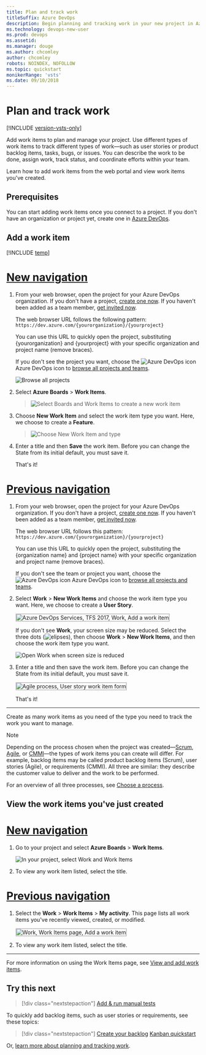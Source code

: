 ```yaml
---
title: Plan and track work 
titleSuffix: Azure DevOps
description: Begin planning and tracking work in your new project in Azure DevOps 
ms.technology: devops-new-user 
ms.prod: devops
ms.assetid: 
ms.manager: douge
ms.author: chcomley
author: chcomley
robots: NOINDEX, NOFOLLOW
ms.topic: quickstart
monikerRange: 'vsts'
ms.date: 09/10/2018
---
```


# Plan and track work

[!INCLUDE [version-vsts-only](../_shared/version-vsts-only.md)]

Add work items to plan and manage your project. Use different types of work items to track different types of work&mdash;such as user stories or product backlog items, tasks, bugs, or issues. You can describe the work to be done, assign work, track status, and coordinate efforts within your team.

Learn how to add work items from the web portal and view work items you've created.

<a id="define-new-work">  </a>

## Prerequisites

You can start adding work items once you connect to a project. If you don't have an organization or project yet, create one in [Azure DevOps](sign-up-invite-teammates.md).

## Add a work item

[!INCLUDE [temp](../boards/_shared/new-agile-hubs-feature.md)]

# [New navigation](#tab/new-nav)

1. From your web browser, open the project for your Azure DevOps organization. If you don't have a project, [create one now](sign-up-invite-teammates.md). If you haven't been added as a team member, [get invited now](sign-up-invite-teammates.md#invite-others).

	The web browser URL follows the following pattern: ```https://dev.azure.com/{yourorganization}/{yourproject}```  

	You can use this URL to quickly open the project, substituting {yourorganization} and {yourproject} with your specific organization and project name (remove braces).

	If you don't see the project you want, choose the ![Azure DevOps icon](../_img/icons/project-icon.png) Azure DevOps icon to [browse all projects and teams](../project/navigation/work-across-projects.md).  

	![Browse all projects](_img/plan-track-work/browse-all-projects-vert.png)

2.	Select **Azure Boards** > **Work Items**. 

    >![Select Boards and Work Items to create a new work item](_img/plan-track-work/project-select-work-items-vert.png)

3. Choose **New Work Item** and select the work item type you want.  Here, we choose to create a **Feature**. 

   >![Choose New Work Item and type](_img/plan-track-work/new-work-item-select-type-vert.png)

4. Enter a title and then **Save** the work item. Before you can change the State from its initial default, you must save it.  

	That's it!

# [Previous navigation](#tab/prev-nav)

1. From your web browser, open the project for your Azure DevOps organization. If you don't have a project, [create one now](sign-up-invite-teammates.md). If you haven't been added as a team member, [get invited now](sign-up-invite-teammates.md#invite-others).

	The web browser URL follows this pattern: ```https://dev.azure.com/{yourorganization}/{yourproject}```  

	You can use this URL to quickly open the project, substituting the {organization name} and {project name} with your specific organization and project name (remove braces). 

	If you don't see the team or project you want, choose the ![Azure DevOps icon](../_img/icons/project-icon.png) Azure DevOps icon to [browse all projects and teams](../project/navigation/work-across-projects.md).  

2.	Select **Work** > **New Work Items** and choose the work item type you want.  Here, we choose to create a **User Story**. 

	<img src="../boards/backlogs/_img/add-work-items-choose-user-story.png" alt="Azure DevOps Services, TFS 2017, Work, Add a work item" style="border: 2px solid #C3C3C3;" /> 

	If you don't see **Work**, your screen size may be reduced. Select the three dots (![elipses](../_shared/_img/ellipses-reduced-screen-size.png)), then choose **Work** > **New Work Items**, and then choose the work item type you want.

	![Open Work when screen size is reduced](_img/plan-track-work/open-work-hub-reduced-screen-size.png) 

1. Enter a title and then save the work item. Before you can change the State from its initial default, you must save it.  

	<img src="../boards/backlogs/_img/add-new-work-item-vsts-user-story.png" alt="Agile process, User story work item form" style="border: 2px solid #C3C3C3;" />  

	That's it!
---

Create as many work items as you need of the type you need to track the work you want to manage.  

>[!NOTE]  
>Depending on the process chosen when the project was created&mdash;[Scrum](../boards/work-items/guidance/scrum-process.md), 
[Agile](../boards/work-items/guidance/agile-process.md), or [CMMI](../boards/work-items/guidance/cmmi-process.md)&mdash;the types of work items you can create will differ. For example, backlog items may be called product backlog items (Scrum), user stories (Agile), or requirements (CMMI). All three are similar: they describe the customer value to deliver and the work to be performed.
>
> For an overview of all three processes, see [Choose a process](../boards/work-items/guidance/choose-process.md).


## View the work items you've just created  

# [New navigation](#tab/new-nav)

1. Go to your project and select **Azure Boards** > **Work Items**.

   ![In your project, select Work and Work Items](_img/plan-track-work/project-select-work-items-vert.png)
2. To view any work item listed, select the title.

# [Previous navigation](#tab/prev-nav)

1. Select the **Work** > **Work Items** > **My activity**. This page lists all work items you've recently viewed, created, or modified.

	<img src="_img/plan-track-work/view-work-item-activity.png" alt="Work, Work Items page, Add a work item" style="border: 2px solid #C3C3C3;" />

2. To view any work item listed, select the title.

---

For more information on using the Work Items page, see [View and add work items](../boards/work-items/view-add-work-items.md).

## Try this next  
 
> [!div class="nextstepaction"]
> [Add & run manual tests](add-run-manual-tests.md)
 
To quickly add backlog items, such as user stories or requirements, see these topics:  
> [!div class="nextstepaction"]
> [Create your backlog](../boards/backlogs/create-your-backlog.md)
> [Kanban quickstart](../boards/boards/kanban-quickstart.md) 

Or, [learn more about planning and tracking work](../boards/work-items/index.md).
 

